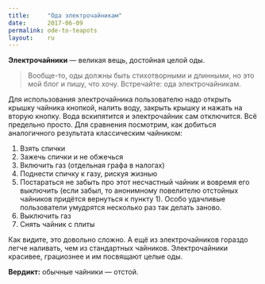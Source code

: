 ```yaml
---
title:     "Ода электрочайникам"
date:      2017-06-09
permalink: ode-to-teapots
layout:    ru
---
```

**Электрочайники** — великая вещь, достойная целой оды.

> Вообще-то, оды должны быть стихотворными и длинными, но это мой блог и пишу, 
> что хочу. Встречайте: ода электрочайникам.

Для использования электрочайника пользователю надо открыть крышку чайника 
кнопкой, налить воду, закрыть крышку и нажать на вторую кнопку. Вода 
вскипятится и электрочайник сам отключится. Всё предельно просто. Для сравнения 
посмотрим, как добиться аналогичного результата классическим чайником:

1. Взять спички
2. Зажечь спички и не обжечься
3. Включить газ (отдельная графа в налогах)
4. Поднести спичку к газу, рискуя жизнью
5. Постараться не забыть про этот несчастный чайник и вовремя его выключить 
   (если забыл, то анонимному повелителю отстойных чайников придётся вернуться 
   к пункту 1). Особо удачливые пользователи умудрятся несколько раз так делать 
   заново.
6. Выключить газ
7. Снять чайник с плиты

Как видите, это довольно сложно. А ещё из электрочайников гораздо легче 
наливать, чем из стандартных чайников. Электрочайники красивее, грациознее и им 
посвящают целые оды.

**Вердикт:** обычные чайники — отстой.

